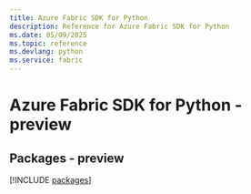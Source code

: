 ```yaml
---
title: Azure Fabric SDK for Python
description: Reference for Azure Fabric SDK for Python
ms.date: 05/09/2025
ms.topic: reference
ms.devlang: python
ms.service: fabric
---
```

# Azure Fabric SDK for Python - preview
## Packages - preview
[!INCLUDE [packages](fabric-index.md)]